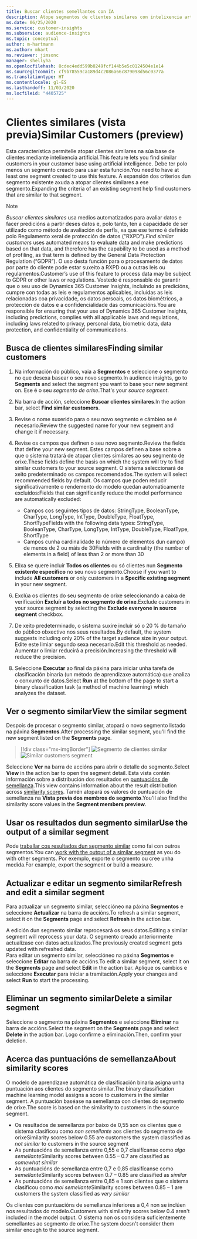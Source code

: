 ```yaml
---
title: Buscar clientes semellantes con IA
description: Atope segmentos de clientes similares con intelixencia artificial.
ms.date: 06/25/2020
ms.service: customer-insights
ms.subservice: audience-insights
ms.topic: conceptual
author: m-hartmann
ms.author: mhart
ms.reviewer: jimsonc
manager: shellyha
ms.openlocfilehash: 8cdec4edd599b0249fcf144b5e5c0124504e1e14
ms.sourcegitcommit: cf9b78559ca189d4c2086a66c879098d56c0377a
ms.translationtype: HT
ms.contentlocale: gl-ES
ms.lasthandoff: 11/03/2020
ms.locfileid: "4405725"
---
```

# <a name="similar-customers-preview"></a><span data-ttu-id="ae6b9-103">Clientes similares (vista previa)</span><span class="sxs-lookup"><span data-stu-id="ae6b9-103">Similar Customers (preview)</span></span>

<span data-ttu-id="ae6b9-104">Esta característica permítelle atopar clientes similares na súa base de clientes mediante intelixencia artificial.</span><span class="sxs-lookup"><span data-stu-id="ae6b9-104">This feature lets you find similar customers in your customer base using artificial intelligence.</span></span> <span data-ttu-id="ae6b9-105">Debe ter polo menos un segmento creado para usar esta función.</span><span class="sxs-lookup"><span data-stu-id="ae6b9-105">You need to have at least one segment created to use this feature.</span></span> <span data-ttu-id="ae6b9-106">A expansión dos criterios dun segmento existente axuda a atopar clientes similares a ese segmento.</span><span class="sxs-lookup"><span data-stu-id="ae6b9-106">Expanding the criteria of an existing segment help find customers that are similar to that segment.</span></span>

> [!NOTE]
> <span data-ttu-id="ae6b9-107">*Buscar clientes similares* usa medios automatizados para avaliar datos e facer predicións a partir deses datos e, polo tanto, ten a capacidade de ser utilizado como método de avaliación de perfís, xa que ese termo é definido polo Regulamento xeral de protección de datos ("RXPD").</span><span class="sxs-lookup"><span data-stu-id="ae6b9-107">*Find similar customers* uses automated means to evaluate data and make predictions based on that data, and therefore has the capability to be used as a method of profiling, as that term is defined by the General Data Protection Regulation (“GDPR”).</span></span> <span data-ttu-id="ae6b9-108">O uso desta función para o procesamento de datos por parte do cliente pode estar suxeito a RXPD ou a outras leis ou regulamentos.</span><span class="sxs-lookup"><span data-stu-id="ae6b9-108">Customer’s use of this feature to process data may be subject to GDPR or other laws or regulations.</span></span> <span data-ttu-id="ae6b9-109">Vostede é responsable de garantir que o seu uso de Dynamics 365 Customer Insights, incluíndo as predicións, cumpre con todas as leis e regulamentos aplicables, incluídas as leis relacionadas coa privacidade, os datos persoais, os datos biométricos, a protección de datos e a confidencialidade das comunicacións.</span><span class="sxs-lookup"><span data-stu-id="ae6b9-109">You are responsible for ensuring that your use of Dynamics 365 Customer Insights, including predictions, complies with all applicable laws and regulations, including laws related to privacy, personal data, biometric data, data protection, and confidentiality of communications.</span></span>

## <a name="finding-similar-customers"></a><span data-ttu-id="ae6b9-110">Busca de clientes similares</span><span class="sxs-lookup"><span data-stu-id="ae6b9-110">Finding similar customers</span></span>

1. <span data-ttu-id="ae6b9-111">Na información do público, vaia a **Segmentos** e seleccione o segmento no que desexa basear o seu novo segmento.</span><span class="sxs-lookup"><span data-stu-id="ae6b9-111">In audience insights, go to **Segments** and select the segment you want to base your new segment on.</span></span> <span data-ttu-id="ae6b9-112">Ese é o seu *segmento de orixe*.</span><span class="sxs-lookup"><span data-stu-id="ae6b9-112">That's your *source segment*.</span></span>

1. <span data-ttu-id="ae6b9-113">Na barra de acción, seleccione **Buscar clientes similares**.</span><span class="sxs-lookup"><span data-stu-id="ae6b9-113">In the action bar, select **Find similar customers**.</span></span>

1. <span data-ttu-id="ae6b9-114">Revise o nome suxerido para o seu novo segmento e cámbieo se é necesario.</span><span class="sxs-lookup"><span data-stu-id="ae6b9-114">Review the suggested name for your new segment and change it if necessary.</span></span>

1. <span data-ttu-id="ae6b9-115">Revise os campos que definen o seu novo segmento.</span><span class="sxs-lookup"><span data-stu-id="ae6b9-115">Review the fields that define your new segment.</span></span> <span data-ttu-id="ae6b9-116">Estes campos definen a base sobre a que o sistema tratará de atopar clientes similares ao seu segmento de orixe.</span><span class="sxs-lookup"><span data-stu-id="ae6b9-116">These fields define the basis on which the system will try to find similar customers to your source segment.</span></span> <span data-ttu-id="ae6b9-117">O sistema seleccionará de xeito predeterminado os campos recomendados.</span><span class="sxs-lookup"><span data-stu-id="ae6b9-117">The system will select recommended fields by default.</span></span>
  <span data-ttu-id="ae6b9-118">Os campos que poden reducir significativamente o rendemento do modelo quedan automaticamente excluídos:</span><span class="sxs-lookup"><span data-stu-id="ae6b9-118">Fields that can significantly reduce the model performance are automatically excluded:</span></span>
  
   - <span data-ttu-id="ae6b9-119">Campos cos seguintes tipos de datos: StringType, BooleanType, CharType, LongType, IntType, DoubleType, FloatType, ShortType</span><span class="sxs-lookup"><span data-stu-id="ae6b9-119">Fields with the following data types: StringType, BooleanType, CharType, LongType, IntType, DoubleType, FloatType, ShortType</span></span>
   - <span data-ttu-id="ae6b9-120">Campos cunha cardinalidade (o número de elementos dun campo) de menos de 2 ou máis de 30</span><span class="sxs-lookup"><span data-stu-id="ae6b9-120">Fields with a cardinality (the number of elements in a field) of less than 2 or more than 30</span></span>

1. <span data-ttu-id="ae6b9-121">Elixa se quere incluír **Todos os clientes** ou só clientes nun **Segmento existente específico** no seu novo segmento.</span><span class="sxs-lookup"><span data-stu-id="ae6b9-121">Choose if you want to include **All customers** or only customers in a **Specific existing segment** in your new segment.</span></span>

1. <span data-ttu-id="ae6b9-122">Exclúa os clientes do seu segmento de orixe seleccionando a caixa de verificación **Excluír a todos no segmento de orixe**.</span><span class="sxs-lookup"><span data-stu-id="ae6b9-122">Exclude customers in your source segment by selecting the **Exclude everyone in source segment** checkbox.</span></span>

1. <span data-ttu-id="ae6b9-123">De xeito predeterminado, o sistema suxire incluír só o 20 % do tamaño do público obxectivo nos seus resultados.</span><span class="sxs-lookup"><span data-stu-id="ae6b9-123">By default, the system suggests including only 20% of the target audience size in your output.</span></span> <span data-ttu-id="ae6b9-124">Edite este limiar segundo sexa necesario.</span><span class="sxs-lookup"><span data-stu-id="ae6b9-124">Edit this threshold as needed.</span></span> <span data-ttu-id="ae6b9-125">Aumentar o limiar reducirá a precisión.</span><span class="sxs-lookup"><span data-stu-id="ae6b9-125">Increasing the threshold will reduce the precision.</span></span>

1. <span data-ttu-id="ae6b9-126">Seleccione **Executar** ao final da páxina para iniciar unha tarefa de clasificación binaria (un método de aprendizaxe automática) que analiza o conxunto de datos.</span><span class="sxs-lookup"><span data-stu-id="ae6b9-126">Select **Run** at the bottom of the page to start a binary classification task (a method of machine learning) which analyzes the dataset.</span></span>

## <a name="view-the-similar-segment"></a><span data-ttu-id="ae6b9-127">Ver o segmento similar</span><span class="sxs-lookup"><span data-stu-id="ae6b9-127">View the similar segment</span></span>

<span data-ttu-id="ae6b9-128">Despois de procesar o segmento similar, atopará o novo segmento listado na páxina **Segmentos**.</span><span class="sxs-lookup"><span data-stu-id="ae6b9-128">After processing the similar segment, you'll find the new segment listed on the **Segments** page.</span></span>

> [!div class="mx-imgBorder"]
> <span data-ttu-id="ae6b9-129">![Segmento de clientes similar](media/expanded-segment.png "Segmento de clientes similar")</span><span class="sxs-lookup"><span data-stu-id="ae6b9-129">![Similar customers segment](media/expanded-segment.png "Similar customers segment")</span></span>

<span data-ttu-id="ae6b9-130">Seleccione **Ver** na barra de accións para abrir o detalle do segmento.</span><span class="sxs-lookup"><span data-stu-id="ae6b9-130">Select **View** in the action bar to open the segment detail.</span></span> <span data-ttu-id="ae6b9-131">Esta vista contén información sobre a distribución dos resultados en [puntuacións de semellanza](#about-similarity-scores).</span><span class="sxs-lookup"><span data-stu-id="ae6b9-131">This view contains information about the result distribution across [similarity scores](#about-similarity-scores).</span></span> <span data-ttu-id="ae6b9-132">Tamén atopará os valores de puntuación de semellanza na **Vista previa dos membros do segmento**.</span><span class="sxs-lookup"><span data-stu-id="ae6b9-132">You'll also find the similarity score values in the **Segment members preview**.</span></span>

## <a name="use-the-output-of-a-similar-segment"></a><span data-ttu-id="ae6b9-133">Usar os resultados dun segmento similar</span><span class="sxs-lookup"><span data-stu-id="ae6b9-133">Use the output of a similar segment</span></span>

<span data-ttu-id="ae6b9-134">Pode [traballar cos resultados dun segmento similar](segments.md) como fai con outros segmentos.</span><span class="sxs-lookup"><span data-stu-id="ae6b9-134">You can [work with the output of a similar segment](segments.md) as you do with other segments.</span></span> <span data-ttu-id="ae6b9-135">Por exemplo, exporte o segmento ou cree unha medida.</span><span class="sxs-lookup"><span data-stu-id="ae6b9-135">For example, export the segment or build a measure.</span></span>

## <a name="refresh-and-edit-a-similar-segment"></a><span data-ttu-id="ae6b9-136">Actualizar e editar un segmento similar</span><span class="sxs-lookup"><span data-stu-id="ae6b9-136">Refresh and edit a similar segment</span></span>

<span data-ttu-id="ae6b9-137">Para actualizar un segmento similar, seleccióneo na páxina **Segmentos** e seleccione **Actualizar** na barra de accións.</span><span class="sxs-lookup"><span data-stu-id="ae6b9-137">To refresh a similar segment, select it on the **Segments** page and select **Refresh** in the action bar.</span></span>

<span data-ttu-id="ae6b9-138">A edición dun segmento similar reprocesará os seus datos.</span><span class="sxs-lookup"><span data-stu-id="ae6b9-138">Editing a similar segment will reprocess your data.</span></span> <span data-ttu-id="ae6b9-139">O segmento creado anteriormente actualízase con datos actualizados.</span><span class="sxs-lookup"><span data-stu-id="ae6b9-139">The previously created segment gets updated with refreshed data.</span></span>    
<span data-ttu-id="ae6b9-140">Para editar un segmento similar, seleccióneo na páxina **Segmentos** e seleccione **Editar** na barra de accións.</span><span class="sxs-lookup"><span data-stu-id="ae6b9-140">To edit a similar segment, select it on the **Segments** page and select **Edit** in the action bar.</span></span> <span data-ttu-id="ae6b9-141">Aplique os cambios e seleccione **Executar** para iniciar a tramitación.</span><span class="sxs-lookup"><span data-stu-id="ae6b9-141">Apply your changes and select **Run** to start the processing.</span></span>

## <a name="delete-a-similar-segment"></a><span data-ttu-id="ae6b9-142">Eliminar un segmento similar</span><span class="sxs-lookup"><span data-stu-id="ae6b9-142">Delete a similar segment</span></span>

<span data-ttu-id="ae6b9-143">Seleccione o segmento na páxina **Segmentos** e seleccione **Eliminar** na barra de accións.</span><span class="sxs-lookup"><span data-stu-id="ae6b9-143">Select the segment on the **Segments** page and select **Delete** in the action bar.</span></span> <span data-ttu-id="ae6b9-144">Logo confirme a eliminación.</span><span class="sxs-lookup"><span data-stu-id="ae6b9-144">Then, confirm your deletion.</span></span>

## <a name="about-similarity-scores"></a><span data-ttu-id="ae6b9-145">Acerca das puntuacións de semellanza</span><span class="sxs-lookup"><span data-stu-id="ae6b9-145">About similarity scores</span></span>

<span data-ttu-id="ae6b9-146">O modelo de aprendizaxe automática de clasificación binaria asigna unha puntuación aos clientes do segmento similar.</span><span class="sxs-lookup"><span data-stu-id="ae6b9-146">The binary classification machine learning model assigns a score to customers in the similar segment.</span></span> <span data-ttu-id="ae6b9-147">A puntuación baséase na semellanza con clientes do segmento de orixe.</span><span class="sxs-lookup"><span data-stu-id="ae6b9-147">The score is based on the similarity to customers in the source segment.</span></span>

- <span data-ttu-id="ae6b9-148">Os resultados de semellanza por baixo de 0,55 son os clientes que o sistema clasificou como *non semellante* aos clientes do segmento de orixe</span><span class="sxs-lookup"><span data-stu-id="ae6b9-148">Similarity scores below 0.55 are customers the system classified as *not similar* to customers in the source segment</span></span>
- <span data-ttu-id="ae6b9-149">As puntuacións de semellanza entre 0,55 e 0,7 clasifícanse como *algo semellante*</span><span class="sxs-lookup"><span data-stu-id="ae6b9-149">Similarity scores between 0.55 – 0.7 are classified as *somewhat similar*</span></span>
- <span data-ttu-id="ae6b9-150">As puntuacións de semellanza entre 0,7 e 0,85 clasifícanse como *semellante*</span><span class="sxs-lookup"><span data-stu-id="ae6b9-150">Similarity scores between 0.7 – 0.85 are classified as *similar*</span></span>
- <span data-ttu-id="ae6b9-151">As puntuacións de semellanza entre 0,85 e 1 son clientes que o sistema clasificou como *moi semellante*</span><span class="sxs-lookup"><span data-stu-id="ae6b9-151">Similarity scores between 0.85 – 1 are customers the system classified as *very similar*</span></span>

<span data-ttu-id="ae6b9-152">Os clientes con puntuacións de semellanza inferiores a 0,4 non se inclúen nos resultados do modelo.</span><span class="sxs-lookup"><span data-stu-id="ae6b9-152">Customers with similarity scores below 0.4 aren't included in the model output.</span></span> <span data-ttu-id="ae6b9-153">O sistema non os considera suficientemente semellantes ao segmento de orixe.</span><span class="sxs-lookup"><span data-stu-id="ae6b9-153">The system doesn't consider them similar enough to the source segment.</span></span>
